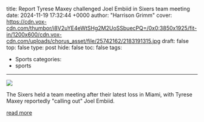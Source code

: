 title: Report Tyrese Maxey challenged Joel Embiid in Sixers team meeting
date: 2024-11-19 17:32:44 +0000
author: "Harrison Grimm"
cover: https://cdn.vox-cdn.com/thumbor/i8V2uYE4eWtSHg2M2UoSSbuecPQ=/0x0:3850x1925/fit-in/1200x600/cdn.vox-cdn.com/uploads/chorus_asset/file/25742162/2183191315.jpg
draft: false
top: false
type: post
hide: false
toc: false
tags:
  - Sports
categories:
  - sports
---

![](https://cdn.vox-cdn.com/thumbor/i8V2uYE4eWtSHg2M2UoSSbuecPQ=/0x0:3850x1925/fit-in/1200x600/cdn.vox-cdn.com/uploads/chorus_asset/file/25742162/2183191315.jpg)

The Sixers held a team meeting after their latest loss in Miami, with Tyrese Maxey reportedly "calling out" Joel Embiid.

[read more](https://www.libertyballers.com/2024/11/19/24300684/sixers-team-meeting-joel-embiid-tyrese-maxey-nick-nurse-paul-george-kyle-lowry)
